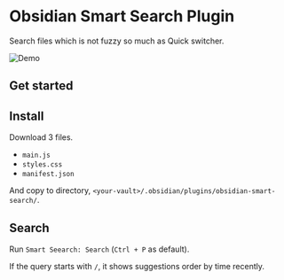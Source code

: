 # Obsidian Smart Search Plugin

Search files which is not fuzzy so much as Quick switcher.

![Demo](https://raw.githubusercontent.com/tadashi-aikawa/obsidian-smart-search/master/demo/2021-09-19.gif)

## Get started

## Install

Download 3 files.

- `main.js`
- `styles.css`
- `manifest.json`

And copy to directory, `<your-vault>/.obsidian/plugins/obsidian-smart-search/`.

## Search

Run `Smart Seearch: Search` (`Ctrl + P` as default).

If the query starts with `/`, it shows suggestions order by time recently.
